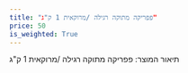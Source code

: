 ```yaml
---
title: "פפריקה מתוקה רגילה /מרוקאית 1 ק"ג"
price: 50
is_weighted: True
---
```


תיאור המוצר: פפריקה מתוקה רגילה /מרוקאית 1 ק"ג
